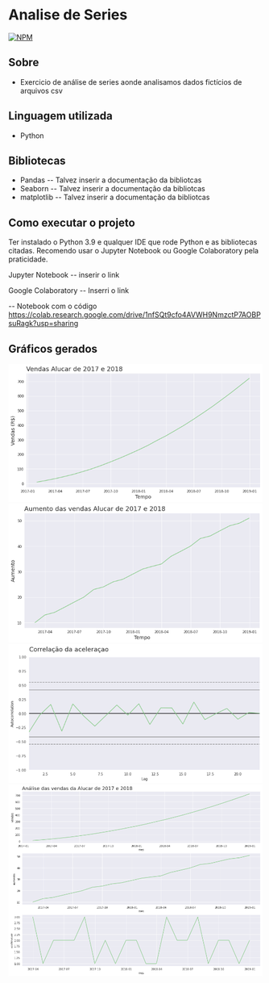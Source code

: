 # Analise de Series 
[![NPM](https://img.shields.io/npm/l/react)](https://github.com/wpsd2/Analise_de_series/blob/master/LICENSE) 


## Sobre

- Exercicio de análise de series aonde analisamos dados fictícios de arquivos csv

## Linguagem utilizada
- Python

## Bibliotecas
- Pandas -- Talvez inserir a documentação da bibliotcas
- Seaborn -- Talvez inserir a documentação da bibliotcas
- matplotlib -- Talvez inserir a documentação da bibliotcas

## Como executar o projeto

Ter instalado o Python 3.9 e qualquer IDE que rode Python e as bibliotecas citadas.
Recomendo usar o Jupyter Notebook ou Google Colaboratory pela praticidade.

Jupyter Notebook -- inserir o link

Google Colaboratory -- Inserri o link

-- Notebook com o código https://colab.research.google.com/drive/1nfSQt9cfo4AVWH9NmzctP7AOBPsuRagk?usp=sharing

## Gráficos gerados

![G1](https://github.com/wpsd2/Analise_de_series/blob/master/assets/G1.png) ![G2](https://github.com/wpsd2/Analise_de_series/blob/master/assets/G2.png)
![G3](https://github.com/wpsd2/Analise_de_series/blob/master/assets/G6.png) ![G3](https://github.com/wpsd2/Analise_de_series/blob/master/assets/G7.png) 


